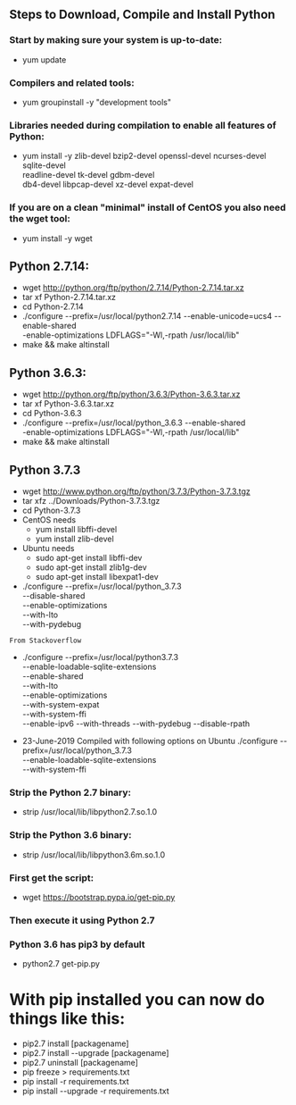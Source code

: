 ## Steps to Download, Compile and Install Python

### Start by making sure your system is up-to-date:
* yum update

### Compilers and related tools:
* yum groupinstall -y "development tools"

### Libraries needed during compilation to enable all features of Python:
* yum install -y zlib-devel bzip2-devel openssl-devel ncurses-devel sqlite-devel \
  readline-devel tk-devel gdbm-devel \
  db4-devel libpcap-devel xz-devel expat-devel

### If you are on a clean "minimal" install of CentOS you also need the wget tool:
* yum install -y wget

## Python 2.7.14:
* wget http://python.org/ftp/python/2.7.14/Python-2.7.14.tar.xz
* tar xf Python-2.7.14.tar.xz
* cd Python-2.7.14
* ./configure --prefix=/usr/local/python2.7.14 --enable-unicode=ucs4 --enable-shared \
  -enable-optimizations LDFLAGS="-Wl,-rpath /usr/local/lib"
* make && make altinstall
 
## Python 3.6.3:
* wget http://python.org/ftp/python/3.6.3/Python-3.6.3.tar.xz
* tar xf Python-3.6.3.tar.xz
* cd Python-3.6.3
* ./configure --prefix=/usr/local/python_3.6.3 --enable-shared \
  -enable-optimizations LDFLAGS="-Wl,-rpath /usr/local/lib"
* make && make altinstall

## Python 3.7.3
* wget http://www.python.org/ftp/python/3.7.3/Python-3.7.3.tgz
* tar xfz ../Downloads/Python-3.7.3.tgz
* cd Python-3.7.3
* CentOS needs 
    * yum install libffi-devel
    * yum install zlib-devel
* Ubuntu needs
    * sudo apt-get install libffi-dev
    * sudo apt-get install zlib1g-dev
    * sudo apt-get install libexpat1-dev
* ./configure --prefix=/usr/local/python_3.7.3 \
    --disable-shared \
     --enable-optimizations \
     --with-lto \
     --with-pydebug
     
```From Stackoverflow```
* ./configure --prefix=/usr/local/python3.7.3 \
  --enable-loadable-sqlite-extensions \
  --enable-shared \
  --with-lto \
  --enable-optimizations \
  --with-system-expat \
  --with-system-ffi \
  --enable-ipv6 --with-threads --with-pydebug --disable-rpath

* 23-June-2019 Compiled with following options on Ubuntu
./configure --prefix=/usr/local/python_3.7.3 \
    --enable-loadable-sqlite-extensions   
    --with-system-ffi

### Strip the Python 2.7 binary:
* strip /usr/local/lib/libpython2.7.so.1.0

### Strip the Python 3.6 binary:
* strip /usr/local/lib/libpython3.6m.so.1.0

### First get the script:
* wget https://bootstrap.pypa.io/get-pip.py
 
### Then execute it using Python 2.7 
### Python 3.6 has pip3 by default
* python2.7 get-pip.py

 
# With pip installed you can now do things like this:
* pip2.7 install [packagename]
* pip2.7 install --upgrade [packagename]
* pip2.7 uninstall [packagename]
* pip freeze > requirements.txt
* pip install -r requirements.txt
* pip install --upgrade -r requirements.txt